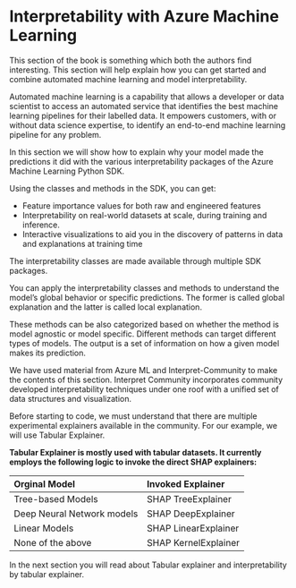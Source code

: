 # Interpretability with Azure Machine Learning

This section of the book is something which both the authors find interesting. This section will help explain how you can get started and combine automated machine learning and model interpretability. 

Automated machine learning is a capability that allows a developer or data scientist to access an automated service that identifies the best machine learning pipelines for their labelled data. It empowers customers, with or without data science expertise, to identify an end-to-end machine learning pipeline for any problem.

In this section we will show how to explain why your model made the predictions it did with the various interpretability packages of the Azure Machine Learning Python SDK. 

Using the classes and methods in the SDK, you can get:

* Feature importance values for both raw and engineered features
* Interpretability on real-world datasets at scale, during training and inference.
* Interactive visualizations to aid you in the discovery of patterns in data and explanations at training time

The interpretability classes are made available through multiple SDK packages.

You can apply the interpretability classes and methods to understand the model’s global behavior or specific predictions. The former is called global explanation and the latter is called local explanation.

These methods can be also categorized based on whether the method is model agnostic or model specific. Different methods can target different types of models. The output is a set of information on how a given model makes its prediction. 

We have used material from Azure ML and Interpret-Community to make the contents of this section. Interpret Community incorporates community developed interpretability techniques under one roof with a unified set of data structures and visualization.

Before starting to code, we must understand that there are multiple experimental explainers available in the community. For our example, we will use Tabular Explainer.  


**Tabular Explainer is mostly used with tabular datasets. It currently employs the following logic to invoke the direct SHAP explainers:**  


| **Orginal Model** | **Invoked Explainer** |
| :--- | :--- |
| Tree-based Models | SHAP TreeExplainer |
| Deep Neural Network models | SHAP DeepExplainer |
| Linear Models | SHAP LinearExplainer |
| None of the above | SHAP KernelExplainer |

In the next section you will read about Tabular explainer and interpretability by tabular explainer.


